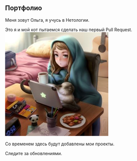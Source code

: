 ## Портфолио
Меня зовут Ольга, я учусь в Нетологии. 

Это я и мой кот пытаемся сделать наш первый Pull Request.
![Я и мой кот](photo.jpg)

Со временем здесь будут добавлены мои проекты.

Следите за обновлениями.